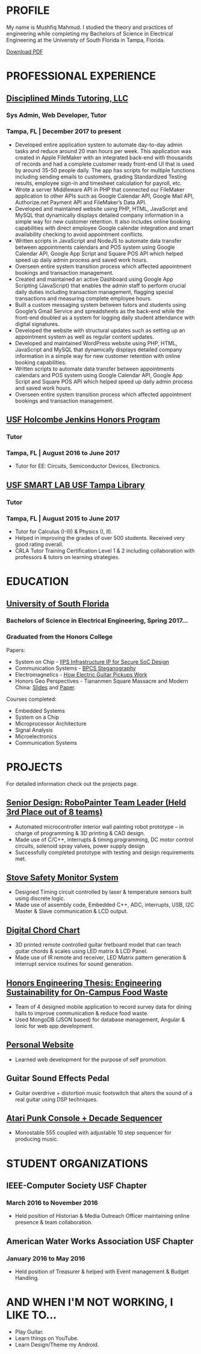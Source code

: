 # PROFILE

My name is Mushfiq Mahmud. I studied the theory and practices of engineering while completing my Bachelors of Science in Electrical Engineering at the Univeristy of South Florida in Tampa, Florida.

[Download PDF](/assets/docs/Resume.pdf)

# PROFESSIONAL EXPERIENCE

## [Disciplined Minds Tutoring, LLC](disciplinedmindstutoring.com)
### Sys Admin, Web Developer, Tutor
### Tampa, FL | December 2017 to present

* Developed entire application system to automate day-to-day admin tasks and reduce around 20 man hours per week. This application was created in Apple FileMaker with an integrated back-end with thousands of records and had a complete customer ready front-end UI that is used by around 35-50 people daily. The app has scripts for multiple functions including sending emails to customers, grading Standardized Testing results, employee sign-in and timesheet calculation for payroll, etc.
* Wrote a server Middleware API in PHP that connected our FileMaker application to other APIs such as Google Calendar API, Google Mail API, Authorize.net Payment API and FileMaker’s Data API.
* Developed and maintained website using PHP, HTML, JavaScript and MySQL that dynamically displays detailed company information in a simple way for new customer retention. It also includes online booking capabilities with direct employee Google calendar integration and smart availability checking to avoid appointment conflicts.
* Written scripts in JavaScript and NodeJS to automate data transfer between appointments calendars and POS system using Google Calendar API, Google App Script and Square POS API which helped speed up daily admin process and saved work hours.
* Overseen entire system transition process which affected appointment bookings and transaction management.
* Created and maintained an active Dashboard using Google App Scripting (JavaScript) that enables the admin staff to perform crucial daily duties including transaction management, flagging special transactions and measuring complete employee hours.
* Built a custom messaging system between tutors and students using Google’s Gmail Service and spreadsheets as the back-end while the front-end doubled as a system for logging daily student attendance with digital signatures.
* Developed the website with structural updates such as setting up an appointment system as well as regular content updates.
* Developed and maintained WordPress website using PHP, HTML, JavaScript and MySQL that dynamically displays detailed company information in a simple way for new customer retention with online booking capabilities.
* Written scripts to automate data transfer between appointments calendars and POS system using Google Calendar API, Google App Script and Square POS API which helped speed up daily admin process and saved work hours.
* Overseen entire system transition process which affected appointment bookings and transaction management.


## [USF Holcombe Jenkins Honors Program](http://honors.usf.edu/tutors.html)
### Tutor
### Tampa, FL | August 2016 to June 2017

* Tutor for EE: Circuits, Semiconductor Devices, Electronics.

## [USF SMART LAB USF Tampa Library](http://honors.usf.edu/tutors.html)
### Tutor
### Tampa, FL | August 2015 to June 2017

* Tutor for Calculus (I-III) & Physics (I, II).
* Helped in improving the grades of over 500 students. Received very good rating overall.
* CRLA Tutor Training Certification Level 1 & 2 including collaboration with professors & tutors on learning strategies.

# EDUCATION

## [University of South Florida](http://www.usf.edu/engineering/ee/)

### Bachelors of Science in Electrical Engineering, Spring 2017...
### Graduated from the Honors College

Papers:
* System on Chip - [IIPS Infrastructure IP for Secure SoC Design](/assets/docs/Paper_SoC_IIPS.pdf)
* Communication Systems - [BPCS Steganography](/assets/docs/Paper_Comms_BPCS_Steganography.pdf)
* Electromagnetics - [How Electric Guitar Pickups Work](/assets/docs/Paper_EM_Magnetic_Pickups.pdf)
* Honors Geo Perspectives - Tiananmen Square Massacre and Modern China: [Slides](/assets/docs/Paper_Honors_China_Slides.pdf) and [Paper](/assets/docs/Paper_Honors_China_Paper.pdf).

Courses completed:
* Embedded Systems
* System on a Chip
* Microprocessor Architecture
* Signal Analysis
* Microelectronics
* Communication Systems

# PROJECTS

For detailed information check out the projects page.

## [Senior Design: RoboPainter Team Leader (Held 3rd Place out of 8 teams)](assets/project_files/project_1_RoboPainter/project1_robopainter.html)
* Automated microcontroller interior wall painting robot prototype – in charge of programming & 3D printing & CAD design.
* Made use of C/C++, interrupts & timing programming, DC motor control circuits, solenoid spray valves, power supply design
* Successfully completed prototype with testing and design requirements met.

## [Stove Safety Monitor System](assets/project_files/project_4_Stove_Safety/project4_stove.html)
* Designed Timing circuit controlled by laser & temperature sensors built using discrete logic.
* Made use of assembly code, Embedded C++, ADC, interrupts, USB, I2C Master & Slave communication & LCD output.

## [Digital Chord Chart](assets/project_files/project_2_Digital_Chord_Chart/project2_dcc.html)
* 3D printed remote controlled guitar fretboard model that can teach guitar chords & scales using LED matrix & LCD Panel.
* Made use of IR remote and receiver, LED Matrix pattern generation & interrupt service routines for sound generation.

## [Honors Engineering Thesis: Engineering Sustainability for On-Campus Food Waste](assets/project_files/project_6_Honors_App/project6_honor.html)
* Team of 4 designed mobile application to record survey data for dining halls to improve communication & reduce food waste.
* Used MongoDB (JSON based) for database management, Angular & Ionic for web app development.

## [Personal Website](index.html)
* Learned web development for the purpose of self promotion.

## Guitar Sound Effects Pedal
* Guitar overdrive + distortion music footswitch that alters the sound of a real guitar using DSP techniques.

## [Atari Punk Console + Decade Sequencer](assets/project_files/project_3_Atari_Punk_Console/project3_apc.html)
* Monostable 555 coupled with adjustable 10 step sequencer for producing music.

# STUDENT ORGANIZATIONS

## IEEE-Computer Society USF Chapter
### March 2016 to November 2016
* Held position of Historian & Media Outreach Officer maintaining online presence & team collaboration.

## American Water Works Association USF Chapter
### January 2016 to May 2016
* Held position of Treasurer & helped with Event management & Budget Handling.

# AND WHEN I'M NOT WORKING, I LIKE TO...
* Play Guitar.
* Learn things on YouTube.
* Learn Design/Theme my Android.